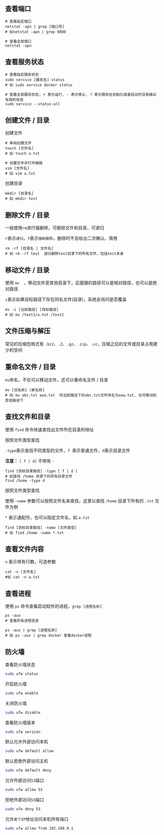 ## 查看端口

```shell
# 查看指定端口
netstat -apn | grep [端口号]
# 如netstat -apn | grep 8080

# 查看全部端口
netstat -apn
```

## 查看服务状态

```shell
# 查看指定服务状态
sudo service [服务名] status
# 如 sudo service docker status

# 查看全部服务状态, + 表示运行, - 表示停止, ? 表示服务在初始化或者启动时没有输出有效的状态
sudo service --status-all
```



## 创建文件 / 目录

创建文件

```shell
# 单纯创建文件
touch [文件名]
# 如 touch a.txt

# 创建文件并打开编辑
vim [文件名]
# 如 vim a.txt
```

创建目录

```shell
mkdir [目录名]
# 如 mkdir test
```



## 删除文件 / 目录

一般使用`rm`进行强删除，可删除文件和目录，可递归

`r`表示`递归`，`f`表示`强制删除`，删除时不会给出二次确认，慎用

```shell
rm -rf [目录名 | 文件名]
# 如 rm -rf test  递归删除test目录下的所有文件，包括test本身
```



## 移动文件 / 目录

使用 `mv  `，移动文件至其他目录下，后面跟的路径可以是相对路径，也可以是绝对路径

`i`表示如果目标路径下存在同名文件(目录)，系统会询问是否覆盖

```shell
mv -i [当前路径] [目标路径]
# 如 mv /test1/a.txt /test2
```



## 文件压缩与解压

常见的压缩包格式有 `.bz2`、`.Z`、`.gz`、`.zip`、`.xz`，压缩之后的文件或目录占用更少的空间







## 重命名文件 / 目录

`mv`命名，不仅可以移动文件，还可以重命名文件 / 目录

```shell
mv [旧名称] [新名称]
# 如 mv abc.txt aaa.txt  将当前路径下的abc.txt文件改名为aaa.txt, 也可移动到其他路径下
```



## 查找文件和目录

使用 `find` 命令快速查找出文件所在目录的地址



按照文件类型查找

`-type`表示查找不同类型的文件，`f `表示普通文件，`d`表示目录文件

**注意：** `[ f | d]` 不带有 `- `

```shell
find [目标目录路径] -type [ f | d ]
# 如查找 /home 目录下的所有目录文件
find /home -type d
```



按照文件类型查找

使用 `-name` 参数可以按照文件名来查找，这里以查找 `/home` 目录下所有的 `.txt` 文件为例

`*` 表示通配符，也可以指定文件名，如 `a.txt`

```shell
find [目标目录路径] -name [文件类型]
# 如 find /home -name *.txt
```



## 查看文件内容

`n` 表示带有行数，可选参数

```shell
cat -n [文件名]
#如 cat -n a.txt
```





## 查看进程

使用 `ps` 命令查看启动软件的进程，`grep [进程名称]`

```shell
ps -aux
# 查看所有进程信息

ps -aux | grep [进程名称]
# 如 ps -aux | grep docker 查看docker进程
```



## 防火墙

查看防火墙状态

```bash
sudo ufw status
```

开启防火墙

```bash
sudo ufw enable
```

关闭防火墙

```bash
sudo ufw disable
```

查看防火墙版本

```bash
sudo ufw version
```

默认允许外部访问本机

```bash
sudo ufw default allow
```


默认拒绝外部访问主机

```bash
sudo ufw default deny
```

允许外部访问`53`端口

```bash
sudo ufw allow 53
```

拒绝外部访问`53`端口

```bash
sudo ufw deny 53
```


允许`某个IP`地址访问本机所有端口

```bash
sudo ufw allow from 192.168.0.1
```







